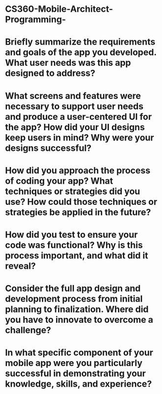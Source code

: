 # CS360-Mobile-Architect-Programming-
# Briefly summarize the requirements and goals of the app you developed. What user needs was this app designed to address?
# What screens and features were necessary to support user needs and produce a user-centered UI for the app? How did your UI designs keep users in mind? Why were your designs successful?
# How did you approach the process of coding your app? What techniques or strategies did you use? How could those techniques or strategies be applied in the future?
# How did you test to ensure your code was functional? Why is this process important, and what did it reveal?
# Consider the full app design and development process from initial planning to finalization. Where did you have to innovate to overcome a challenge?
# In what specific component of your mobile app were you particularly successful in demonstrating your knowledge, skills, and experience?
